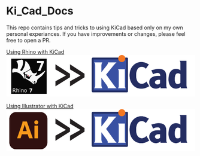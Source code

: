 # Ki_Cad_Docs

This repo contains tips and tricks to using KiCad based only on my own personal experiances. 
If you have improvements or changes, please feel free to open a PR.

[Using Rhino with KiCad](/using_rhino_with_kicad)
[![](images/rhino_kicad.svg)](/using_rhino_with_kicad)

[Using Illustrator with KiCad](/using_illustrator_with_kicad)
[![](images/ai_kicad.svg)](/using_illustrator_with_kicad)